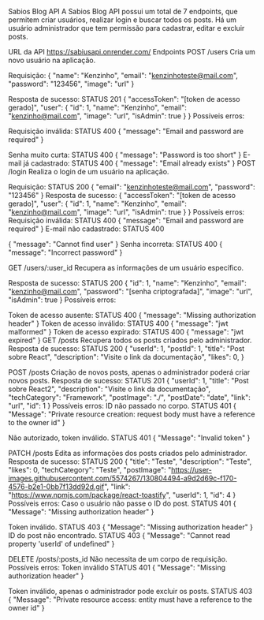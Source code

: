 Sabios Blog API
A Sabios Blog API possui um total de 7 endpoints, que permitem criar usuários, realizar login e buscar todos os posts. Há um usuário administrador que tem permissão para cadastrar, editar e excluir posts.

URL da API
https://sabiusapi.onrender.com/
Endpoints
POST /users
Cria um novo usuário na aplicação.

Requisição:
{
    "name": "Kenzinho",
    "email": "kenzinhoteste@mail.com",
    "password": "123456",
    "image": "url"
}

Resposta de sucesso: 
STATUS 201
{
    "accessToken": "[token de acesso gerado]",
    "user": {
        "id": 1,
        "name": "Kenzinho",
        "email": "kenzinho@mail.com",
        "image": "url",
        "isAdmin": true
    }
}
Possíveis erros:

Requisição inválida:
STATUS 400
{
  "message": "Email and password are required"
}

Senha muito curta:
STATUS 400
{
  "message": "Password is too short"
}
E-mail já cadastrado:
STATUS 400
{
  "message": "Email already exists"
}
POST /login
Realiza o login de um usuário na aplicação.

Requisição:
 STATUS 200
{
    "email": "kenzinhoteste@mail.com",
    "password": "123456"
}
Resposta de sucesso:
{
    "accessToken": "[token de acesso gerado]",
    "user": {
        "id": 1,
        "name": "Kenzinho",
        "email": "kenzinho@mail.com",
        "image": "url",
        "isAdmin": true
    }
}
Possíveis erros:
Requisição inválida:
STATUS 400
{
  "message": "Email and password are required"
}
E-mail não cadastrado:
STATUS 400

{
  "message": "Cannot find user"
}
Senha incorreta:
STATUS 400
{
  "message": "Incorrect password"
}

GET /users/:user_id
Recupera as informações de um usuário específico.

Resposta de sucesso:
 STATUS 200
{
    "id": 1,
    "name": "Kenzinho",
    "email": "kenzinho@mail.com",
    "password": "[senha criptografada]",
    "image": "url",
    "isAdmin": true
}
Possíveis erros:

Token de acesso ausente:
STATUS 400
{
  "message": "Missing authorization header"
}
Token de acesso inválido:
STATUS 400
{
  "message": "jwt malformed"
}
Token de acesso expirado:
STATUS 400
{
  "message": "jwt expired"
}
GET /posts
Recupera todos os posts criados pelo administrador.
Resposta de sucesso:
STATUS 200
    {
        "userId": 1,
        "postId": 1,
        "title": "Post sobre React",
        "description": "Visite o link da documentação",
        "likes": 0,
    }

POST /posts 
Criação de novos posts, apenas o administrador poderá criar novos posts.
Resposta de sucesso:
STATUS 201
{
"userId": 1,
"title": "Post sobre React2",
"description": "Visite o link da documentação",
"techCategory": "Framework",
"postImage": "./",
"postDate": "date",
"link": "url",
"id": 1
}
Possíveis erros:
ID não passado no corpo. 
STATUS 401
{
"Message": "Private resource creation: request body must have a reference to the owner id"
}

Não autorizado, token inválido. 
STATUS 401
{
"Message": "Invalid token"
}


PATCH /posts
Edita as informações dos posts criados pelo administrador.
Resposta de sucesso:
STATUS 200
{
    "title": "Teste",
    "description": "Teste",
    "likes": 0,
    "techCategory": "Teste",
    "postImage": "https://user-images.githubusercontent.com/5574267/130804494-a9d2d69c-f170-4576-b2e1-0bb7f13dd92d.gif",
    "link": "https://www.npmjs.com/package/react-toastify",
    "userId": 1,
    "id": 4
}
Possíveis erros:
Caso o usuário não passe o ID do post.
STATUS 401
{
"Message": "Missing authorization header"
}

Token inválido. 
STATUS 403
{
"Message": "Missing authorization header"
}
ID do post não encontrado.
STATUS 403
{
	"Message": "Cannot read property 'userId' of undefined"
}


DELETE /posts/:posts_id
Não necessita de um corpo de requisição. 
Possíveis erros:
Token inválido 
STATUS 401
{
"Message": "Missing authorization header"
}

Token inválido, apenas o administrador pode excluir os posts. 
STATUS 403
{
	"Message": "Private resource access: entity must have a reference to the owner id"
}